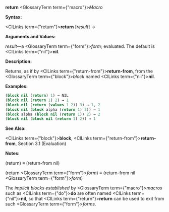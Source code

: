 **return** <GlossaryTerm  term={"macro"}><i>Macro</i></GlossaryTerm>

**Syntax:**

<ClLinks  term={"return"}><b>return</b></ClLinks> [*result*] →

**Arguments and Values:**

*result*—a <GlossaryTerm  term={"form"}><i>form</i></GlossaryTerm>; evaluated. The default is <ClLinks  term={"nil"}><b>nil</b></ClLinks>.

**Description:**

Returns, as if by <ClLinks  term={"return-from"}><b>return-from</b></ClLinks>, from the <GlossaryTerm  term={"block"}><i>block</i></GlossaryTerm> named <ClLinks  term={"nil"}><b>nil</b></ClLinks>.

**Examples:**

```lisp
(block nil (return) 1) → NIL 
(block nil (return 1) 2) → 1 
(block nil (return (values 1 2)) 3) → 1, 2 
(block nil (block alpha (return 1) 2)) → 1 
(block alpha (block nil (return 1)) 2) → 2 
(block nil (block nil (return 1) 2)) → 1 
```

**See Also:**

<ClLinks  term={"block"}><b>block</b></ClLinks>, <ClLinks  term={"return-from"}><b>return-from</b></ClLinks>, Section 3.1 (Evaluation)

**Notes:**

(return) *≡* (return-from nil)

(return <GlossaryTerm  term={"form"}><i>form</i></GlossaryTerm>) *≡* (return-from nil <GlossaryTerm  term={"form"}><i>form</i></GlossaryTerm>)

The *implicit blocks established* by <GlossaryTerm  term={"macro"}><i>macros</i></GlossaryTerm> such as <ClLinks  term={"do"}><b>do</b></ClLinks> are often named <ClLinks  term={"nil"}><b>nil</b></ClLinks>, so that <ClLinks  term={"return"}><b>return</b></ClLinks> can be used to exit from such <GlossaryTerm  term={"form"}><i>forms</i></GlossaryTerm>.
